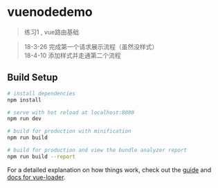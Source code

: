 # vuenodedemo

> 练习1 , vue路由基础

> 18-3-26 完成第一个请求展示流程（虽然没样式）<br/>
> 18-4-10 添加样式并走通第二个流程

## Build Setup

``` bash
# install dependencies
npm install

# serve with hot reload at localhost:8080
npm run dev

# build for production with minification
npm run build

# build for production and view the bundle analyzer report
npm run build --report
```

For a detailed explanation on how things work, check out the [guide](http://vuejs-templates.github.io/webpack/) and [docs for vue-loader](http://vuejs.github.io/vue-loader).
